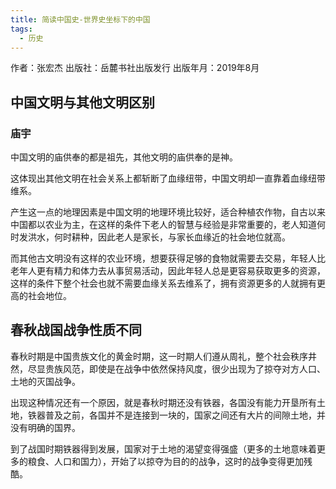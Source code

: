 ```yaml
---
title: 简读中国史-世界史坐标下的中国
tags:
  - 历史
---
```


作者：张宏杰
出版社：岳麓书社出版发行
出版年月：2019年8月

## 中国文明与其他文明区别

### 庙宇

中国文明的庙供奉的都是祖先，其他文明的庙供奉的是神。

这体现出其他文明在社会关系上都斩断了血缘纽带，中国文明却一直靠着血缘纽带维系。

产生这一点的地理因素是中国文明的地理环境比较好，适合种植农作物，自古以来中国都以农业为主，在这样的条件下老人的智慧与经验是非常重要的，老人知道何时发洪水，何时耕种，因此老人是家长，与家长血缘近的社会地位就高。

而其他古文明没有这样的农业环境，想要获得足够的食物就需要去交易，年轻人比老年人更有精力和体力去从事贸易活动，因此年轻人总是更容易获取更多的资源，这样的条件下整个社会也就不需要血缘关系去维系了，拥有资源更多的人就拥有更高的社会地位。

## 春秋战国战争性质不同

春秋时期是中国贵族文化的黄金时期，这一时期人们遵从周礼，整个社会秩序井然，尽显贵族风范，即使是在战争中依然保持风度，很少出现为了掠夺对方人口、土地的灭国战争。

出现这种情况还有一个原因，就是春秋时期还没有铁器，各国没有能力开垦所有土地，铁器普及之前，各国并不是连接到一块的，国家之间还有大片的间隙土地，并没有明确的国界。

到了战国时期铁器得到发展，国家对于土地的渴望变得强盛（更多的土地意味着更多的粮食、人口和国力），开始了以掠夺为目的的战争，这时的战争变得更加残酷。